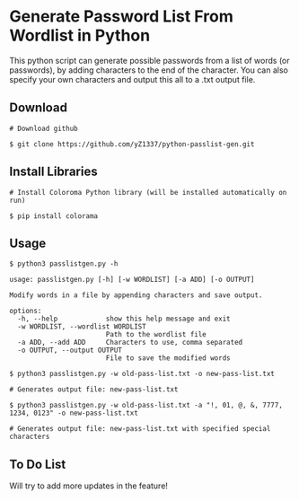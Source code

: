# Generate Password List From Wordlist in Python

This python script can generate possible passwords from a list of words (or passwords), by adding characters to the end of the character. You can also specify your own characters and output this all to a .txt output file.

## Download

```
# Download github

$ git clone https://github.com/yZ1337/python-passlist-gen.git
```

## Install Libraries

```
# Install Coloroma Python library (will be installed automatically on run)

$ pip install colorama
```

## Usage

```
$ python3 passlistgen.py -h

usage: passlistgen.py [-h] [-w WORDLIST] [-a ADD] [-o OUTPUT]

Modify words in a file by appending characters and save output.

options:
  -h, --help            show this help message and exit
  -w WORDLIST, --wordlist WORDLIST
                        Path to the wordlist file
  -a ADD, --add ADD     Characters to use, comma separated
  -o OUTPUT, --output OUTPUT
                        File to save the modified words
```

```
$ python3 passlistgen.py -w old-pass-list.txt -o new-pass-list.txt

# Generates output file: new-pass-list.txt
```

```
$ python3 passlistgen.py -w old-pass-list.txt -a "!, 01, @, &, 7777, 1234, 0123" -o new-pass-list.txt

# Generates output file: new-pass-list.txt with specified special characters
```

## To Do List

Will try to add more updates in the feature!
